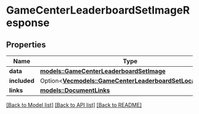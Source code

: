 # GameCenterLeaderboardSetImageResponse

## Properties

Name | Type | Description | Notes
------------ | ------------- | ------------- | -------------
**data** | [**models::GameCenterLeaderboardSetImage**](GameCenterLeaderboardSetImage.md) |  | 
**included** | Option<[**Vec<models::GameCenterLeaderboardSetLocalization>**](GameCenterLeaderboardSetLocalization.md)> |  | [optional]
**links** | [**models::DocumentLinks**](DocumentLinks.md) |  | 

[[Back to Model list]](../README.md#documentation-for-models) [[Back to API list]](../README.md#documentation-for-api-endpoints) [[Back to README]](../README.md)


